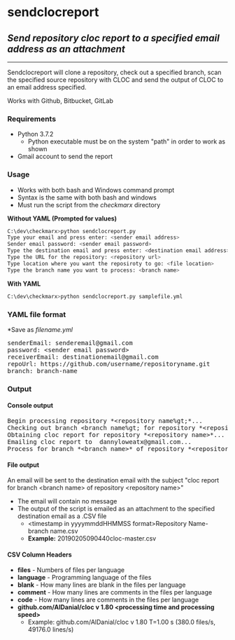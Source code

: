 # sendclocreport
## *Send repository cloc report to a specified email address as an attachment*

* * *

Sendclocreport will clone a repository, check out a specified branch, scan the specified source repository with CLOC and send the output of CLOC to an email address specified.

Works with Github, Bitbucket, GitLab

### Requirements
- Python 3.7.2
    - Python executable must be on the system "path" in order to work as shown
- Gmail account to send the report

### Usage
- Works with both bash and Windows command prompt
- Syntax is the same with both bash and windows
- Must run the script from the *checkmarx* directory

**Without YAML (Prompted for values)**
```sh
C:\dev\checkmarx>python sendclocreport.py
Type your email and press enter: <sender email address>
Sender email password: <sender email password>
Type the destination email and press enter: <destination email address>
Type the URL for the repository: <repository url>
Type location where you want the reposiroty to go: <file location>
Type the branch name you want to process: <branch name>
```

**With YAML**
```sh
C:\dev\checkmarx>python sendclocreport.py samplefile.yml
```

### YAML file format
*Save as *filename.yml*
<pre>
senderEmail: senderemail@gmail.com
password: &lt;sender email password&gt;
receiverEmail: destinationemail@gmail.com
repoUrl: https://github.com/username/repositoryname.git
branch: branch-name
</pre>

### Output
#### Console output
<pre>
Begin processing repository *&lt;repository name%gt;*...
Checking out branch &lt;branch name%gt; for repository *&lt;repository name&gt;*...
Obtaining cloc report for repository *&lt;repository name&gt;*...
Emailing cloc report to  dannyloweatx@gmail.com...
Process for branch *&lt;branch name&gt;* of repository *&lt;repository name&gt;* completed successfully (*&lt;processing time&gt;*)
</pre>
#### File output
An email will be sent to the destination email with the subject "cloc report for branch &lt;branch name&gt; of repository &lt;repository name&gt;"
- The email will contain no message
- The output of the script is emailed as an attachment to the specified destination email as a .CSV file
    - &lt;timestamp in yyyymmddHHMMSS format&gt;Repository Name-branch name.csv
    - **Example:** 20190205090440cloc-master.csv

#### CSV Column Headers
- **files** - Numbers of files per language 
- **language** - Programming language of the files
- **blank** - How many lines are blank in the files per language
- **comment** - How many lines are comments in the files per language
- **code** - How many lines are comments in the files per language
- **github.com/AlDanial/cloc v 1.80 &lt;processing time and processing speed&gt;**
	- Example: github.com/AlDanial/cloc v 1.80  T=1.00 s (380.0 files/s, 49176.0 lines/s)
